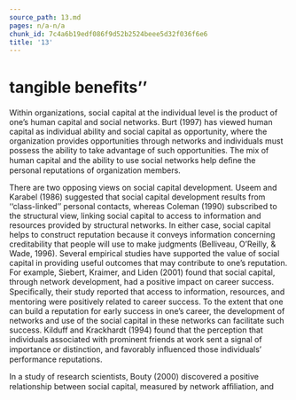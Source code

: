 ```yaml
---
source_path: 13.md
pages: n/a-n/a
chunk_id: 7c4a6b19edf086f9d52b2524beee5d32f036f6e6
title: '13'
---
```

# tangible beneﬁts’’

Within organizations, social capital at the individual level is the product of one’s human capital and social networks. Burt (1997) has viewed human capital as individual ability and social capital as opportunity, where the organization provides opportunities through networks and individuals must possess the ability to take advantage of such opportunities. The mix of human capital and the ability to use social networks help deﬁne the personal reputations of organization members.

There are two opposing views on social capital development. Useem and Karabel (1986) suggested that social capital development results from ‘‘class-linked’’ personal contacts, whereas Coleman (1990) subscribed to the structural view, linking social capital to access to information and resources provided by structural networks. In either case, social capital helps to construct reputation because it conveys information concerning creditability that people will use to make judgments (Belliveau, O’Reilly, & Wade, 1996). Several empirical studies have supported the value of social capital in providing useful outcomes that may contribute to one’s reputation. For example, Siebert, Kraimer, and Liden (2001) found that social capital, through network development, had a positive impact on career success. Speciﬁcally, their study reported that access to information, resources, and mentoring were positively related to career success. To the extent that one can build a reputation for early success in one’s career, the development of networks and use of the social capital in these networks can facilitate such success. Kilduff and Krackhardt (1994) found that the perception that individuals associated with prominent friends at work sent a signal of importance or distinction, and favorably inﬂuenced those individuals’ performance reputations.

In a study of research scientists, Bouty (2000) discovered a positive relationship between social capital, measured by network afﬁliation, and
